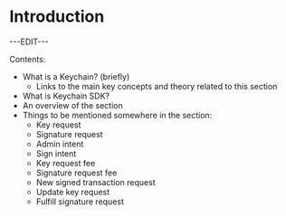 ﻿---
sidebar_position: 1
---

# Introduction

---EDIT---

Contents:

- What is a Keychain? (briefly)
 	- Links to the main key concepts and theory related to this section
- What is Keychain SDK?
- An overview of the section
- Things to be mentioned somewhere in the section:
	- Key request
	- Signature request
	- Admin intent
	- Sign intent
	- Key request fee
	- Signature request fee
	- New signed transaction request
	- Update key request
	- Fulfill signature request
